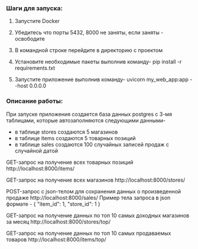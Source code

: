 ### Шаги для запуска: ### 

1. Запустите Docker

1. Убедитесь что порты 5432, 8000 не заняты, если заняты - освободите

2. В командной строке перейдите в директорию с проектом

3. Установите необходимые пакеты выполнив команду-
    pip install -r requirements.txt

4. Запустите приложение выполнив команду-
    uvicorn my_web_app:app --host 0.0.0.0


### Описание работы: ### 

При запуске приложения создается база данных postgres с 3-мя таблицами, которые автозаполняются следующими данными-
- в таблице stores создаются 5 магазинов
- в таблице items создаются 5 товарных позиций
- в таблице sales создаются 100 случайных записей продаж с случайной датой

GET-запрос на получение всех товарных позиций
http://localhost:8000/items/

GET-запрос на получение всех магазинов
    http://localhost:8000/stores/

POST-запрос с json-телом для сохранения данных о произведенной продаже
    http://localhost:8000/sales/
    Пример тела запроса в json формате -
        {
            "item_id": 1,
            "store_id": 1
        }

GET-запрос на получение данных по топ 10 самых доходных магазинов за месяц
    http://localhost:8000/stores/top/

GET-запрос на получение данных по топ 10 самых продаваемых товаров
    http://localhost:8000/items/top/                
